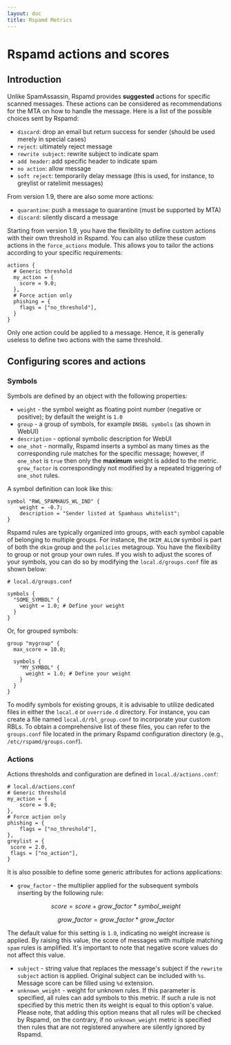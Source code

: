 ```yaml
---
layout: doc
title: Rspamd Metrics
---
```

# Rspamd actions and scores

## Introduction

Unlike SpamAssassin, Rspamd provides **suggested** actions for specific scanned messages. These actions can be considered as recommendations for the MTA on how to handle the message. Here is a list of the possible choices sent by Rspamd:

- `discard`: drop an email but return success for sender (should be used merely in special cases)
- `reject`: ultimately reject message
- `rewrite subject`: rewrite subject to indicate spam
- `add header`: add specific header to indicate spam
- `no action`: allow message
- `soft reject`: temporarily delay message (this is used, for instance, to greylist or ratelimit messages)

From version 1.9, there are also some more actions:

- `quarantine`: push a message to quarantine (must be supported by MTA)
- `discard`: silently discard a message

Starting from version 1.9, you have the flexibility to define custom actions with their own threshold in Rspamd. You can also utilize these custom actions in the `force_actions` module. This allows you to tailor the actions according to your specific requirements:

```ucl
actions {
  # Generic threshold
  my_action = {
    score = 9.0;
  },
  # Force action only
  phishing = {
    flags = ["no_threshold"],
  }
}
```

Only one action could be applied to a message. Hence, it is generally useless to define two actions with the same threshold.


## Configuring scores and actions

### Symbols

Symbols are defined by an object with the following properties:

* `weight` - the symbol weight as floating point number (negative or positive); by default the weight is `1.0`
* `group` - a group of symbols, for example `DNSBL symbols` (as shown in WebUI)
* `description` - optional symbolic description for WebUI
* `one_shot` - normally, Rspamd inserts a symbol as many times as the corresponding rule matches for the specific message; however, if `one_shot` is `true` then only the **maximum** weight is added to the metric. `grow_factor` is correspondingly not modified by a repeated triggering of `one_shot` rules.

A symbol definition can look like this:

~~~ucl
symbol "RWL_SPAMHAUS_WL_IND" {
    weight = -0.7;
    description = "Sender listed at Spamhaus whitelist";
}
~~~

Rspamd rules are typically organized into groups, with each symbol capable of belonging to multiple groups. For instance, the `DKIM_ALLOW` symbol is part of both the `dkim` group and the `policies` metagroup. You have the flexibility to group or not group your own rules. If you wish to adjust the scores of your symbols, you can do so by modifying the `local.d/groups.conf` file as shown below:

~~~ucl
# local.d/groups.conf

symbols {
  "SOME_SYMBOL" {
    weight = 1.0; # Define your weight
  }
}
~~~

Or, for grouped symbols: 

~~~ucl
group "mygroup" {
  max_score = 10.0;
  
  symbols {
    "MY_SYMBOL" {
      weight = 1.0; # Define your weight
    }
  }
}
~~~

To modify symbols for existing groups, it is advisable to utilize dedicated files in either the `local.d` or `override.d` directory. For instance, you can create a file named `local.d/rbl_group.conf` to incorporate your custom RBLs. To obtain a comprehensive list of these files, you can refer to the `groups.conf` file located in the primary Rspamd configuration directory (e.g., `/etc/rspamd/groups.conf`).

### Actions

Actions thresholds and configuration are defined in `local.d/actions.conf`:

```ucl
# local.d/actions.conf
# Generic threshold
my_action = {
	score = 9.0;
},
# Force action only
phishing = {
	flags = ["no_threshold"],
},
greylist = {
 score = 2.0,
 flags = ["no_action"],
}
```

It is also possible to define some generic attributes for actions applications:

* `grow_factor` - the multiplier applied for the subsequent symbols inserting by the following rule:

$$
score = score + grow\_factor * symbol\_weight
$$

$$
	grow\_factor = grow\_factor * grow\_factor
$$

The default value for this setting is `1.0`, indicating no weight increase is applied. By raising this value, the score of messages with multiple matching `spam` rules is amplified. It's important to note that negative score values do not affect this value.

* `subject` - string value that replaces the message's subject if the `rewrite subject` action is applied. Original subject can be included with `%s`. Message score can be filled using `%d` extension.
* `unknown_weight` - weight for unknown rules. If this parameter is specified, all rules can add symbols to this metric. If such a rule is not specified by this metric then its weight is equal to this option's value. Please note, that adding this option means that all rules will be checked by Rspamd, on the contrary, if no `unknown_weight` metric is specified then rules that are not registered anywhere are silently ignored by Rspamd.
